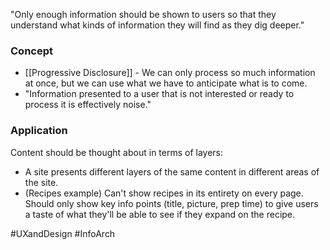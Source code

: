 "Only enough information should be shown to users so that they understand what kinds of information they will find as they dig deeper."

### Concept
- [[Progressive Disclosure]] - We can only process so much information at once, but we can use what we have to anticipate what is to come.
- "Information presented to a user that is not interested or ready to process it is effectively noise."

### Application
Content should be thought about in terms of layers:
- A site presents different layers of the same content in different areas of the site.
- (Recipes example) Can't show recipes in its entirety on every page. Should only show key info points (title, picture, prep time) to give users a taste of what they'll be able to see if they expand on the recipe.

#UXandDesign #InfoArch